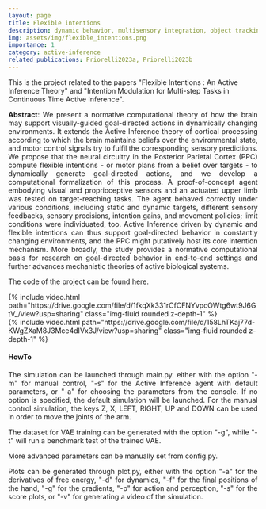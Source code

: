 ```yaml
---
layout: page
title: Flexible intentions
description: dynamic behavior, multisensory integration, object tracking
img: assets/img/flexible_intentions.png
importance: 1
category: active-inference
related_publications: Priorelli2023a, Priorelli2023b
---
```


This is the project related to the papers "Flexible Intentions : An Active Inference Theory" and "Intention Modulation for Multi-step Tasks in Continuous Time Active Inference".



<p align="justify"><b>Abstract</b>: We present a normative computational theory of how the brain may support visually-guided goal-directed actions in dynamically changing environments. It extends the Active Inference theory of cortical processing according to which the brain maintains beliefs over the environmental state, and motor control signals try to fulfil the corresponding sensory predictions. We propose that the neural circuitry in the Posterior Parietal Cortex (PPC) compute flexible intentions - or motor plans from a belief over targets - to dynamically generate goal-directed actions, and we develop a computational formalization of this process. A proof-of-concept agent embodying visual and proprioceptive sensors and an actuated upper limb was tested on target-reaching tasks. The agent behaved correctly under various conditions, including static and dynamic targets, different sensory feedbacks, sensory precisions, intention gains, and movement policies; limit conditions were individuated, too. Active Inference driven by dynamic and flexible intentions can thus support goal-directed behavior in constantly changing environments, and the PPC might putatively host its core intention mechanism. More broadly, the study provides a normative computational basis for research on goal-directed behavior in end-to-end settings and further advances mechanistic theories of active biological systems.
</p>

The code of the project can be found <a href="https://github.com/priorelli/PACE">here</a>.

<div class="row mt-3">
    <div class="col-sm mt-3 mt-md-0">
        {% include video.html path="https://drive.google.com/file/d/1fkqXk331rCfCFNYvpcOWtg6wt9J6GtV_/view?usp=sharing" class="img-fluid rounded z-depth-1" %}
    </div>
    <div class="col-sm mt-3 mt-md-0">
        {% include video.html path="https://drive.google.com/file/d/158LhTKaj77d-KWgZXaM8J3Mce4dIVx3J/view?usp=sharing" class="img-fluid rounded z-depth-1" %}
    </div>
</div>
<div class="caption">
</div>

#### HowTo

<div align="justify">The simulation can be launched through main.py. either with the option "-m" for manual control, "-s" for the Active Inference agent with default parameters, or "-a" for choosing the parameters from the console. If no option is specified, the default simulation will be launched. For the manual control simulation, the keys Z, X, LEFT, RIGHT, UP and DOWN can be used in order to move the joints of the arm.

The dataset for VAE training can be generated with the option "-g", while "-t" will run a benchmark test of the trained VAE.

More advanced parameters can be manually set from config.py.

Plots can be generated through plot.py, either with the option "-a" for the derivatives of free energy, "-d" for dynamics, "-f" for the final positions of the hand, "-g" for the gradients, "-p" for action and perception, "-s" for the score plots, or "-v" for generating a video of the simulation.
</p>
